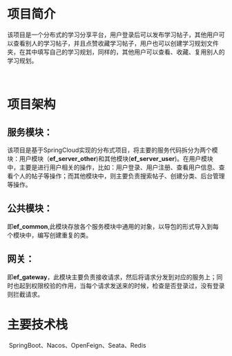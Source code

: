 # 项目简介

​	该项目是一个分布式的学习分享平台，用户登录后可以发布学习帖子，其他用户可以查看别人的学习帖子，并且点赞收藏学习帖子，用户也可以创建学习规划文件夹，在其中填写自己的学习规划，同样的，其他用户可以查看、收藏、复用别人的学习规划。

​	

# 项目架构

## 服务模块：

​	该项目是基于SpringCloud实现的分布式项目，将主要的服务代码拆分为两个模块：用户模块（**ef_server_other**)和其他模块(**ef_server_user**)。在用户模块中，主要是进行用户相关的操作，比如：用户登录、用户注册、查看用户信息、查看个人的帖子等操作；而其他模块中，则主要负责搜索帖子、创建分类、后台管理等操作。



## 公共模块：

​	即**ef_common**,此模块存放各个服务模块中通用的对象，以导包的形式导入到每个模块中，编写创建重复的类。



## 网关：

​	即**ef_gateway**，此模块主要负责接收请求，然后将请求分发到对应的服务上；同时也起到权限校验的作用，当每个请求发送来的时候，检查是否登录过，没有登录则拦截请求。



# 主要技术栈

​	SpringBoot、Nacos、OpenFeign、Seata、Redis